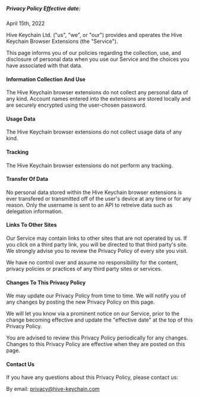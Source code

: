 ##### Privacy Policy Effective date:

April 15th, 2022

Hive Keychain Ltd. ("us", "we", or "our") provides and operates the Hive Keychain Browser Extensions (the "Service").

This page informs you of our policies regarding the collection, use, and disclosure of personal data when you use our Service and the choices you have associated with that data.

#### Information Collection And Use

The Hive Keychain browser extensions do not collect any personal data of any kind. Account names entered into the extensions are stored locally and are securely encrypted using the user-chosen password.

#### Usage Data

The Hive Keychain browser extensions do not collect usage data of any kind.

#### Tracking

The Hive Keychain browser extensions do not perform any tracking.

#### Transfer Of Data

No personal data stored within the Hive Keychain browser extensions is ever transfered or transmitted off of the user's device at any time or for any reason. Only the username is sent to an API to retreive data such as delegation information.

#### Links To Other Sites

Our Service may contain links to other sites that are not operated by us. If you click on a third party link, you will be directed to that third party's site. We strongly advise you to review the Privacy Policy of every site you visit.

We have no control over and assume no responsibility for the content, privacy policies or practices of any third party sites or services.

#### Changes To This Privacy Policy

We may update our Privacy Policy from time to time. We will notify you of any changes by posting the new Privacy Policy on this page.

We will let you know via a prominent notice on our Service, prior to the change becoming effective and update the "effective date" at the top of this Privacy Policy.

You are advised to review this Privacy Policy periodically for any changes. Changes to this Privacy Policy are effective when they are posted on this page.

#### Contact Us

If you have any questions about this Privacy Policy, please contact us:

By email: privacy@hive-keychain.com
